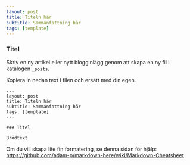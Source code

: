 ```yaml
---
layout: post
title: Titeln här
subtitle: Sammanfattning här
tags: [template]
---
```


### Titel

Skriv en ny artikel eller nytt blogginlägg genom att skapa en ny fil i katalogen ```_posts```.

Kopiera in nedan text i filen och ersätt med din egen.

```
---
layout: post
title: Titeln här
subtitle: Sammanfattning här
tags: [template]
---

### Titel

Brödtext
```

Om du vill skapa lite fin formatering, se denna sidan för hjälp:
https://github.com/adam-p/markdown-here/wiki/Markdown-Cheatsheet

